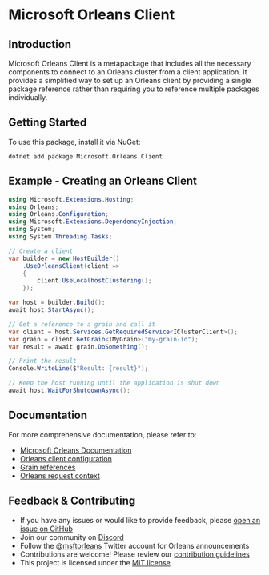 # Microsoft Orleans Client

## Introduction
Microsoft Orleans Client is a metapackage that includes all the necessary components to connect to an Orleans cluster from a client application. It provides a simplified way to set up an Orleans client by providing a single package reference rather than requiring you to reference multiple packages individually.

## Getting Started
To use this package, install it via NuGet:

```shell
dotnet add package Microsoft.Orleans.Client
```

## Example - Creating an Orleans Client

```csharp
using Microsoft.Extensions.Hosting;
using Orleans;
using Orleans.Configuration;
using Microsoft.Extensions.DependencyInjection;
using System;
using System.Threading.Tasks;

// Create a client
var builder = new HostBuilder()
    .UseOrleansClient(client =>
    {
        client.UseLocalhostClustering();
    });

var host = builder.Build();
await host.StartAsync();

// Get a reference to a grain and call it
var client = host.Services.GetRequiredService<IClusterClient>();
var grain = client.GetGrain<IMyGrain>("my-grain-id");
var result = await grain.DoSomething();

// Print the result
Console.WriteLine($"Result: {result}");

// Keep the host running until the application is shut down
await host.WaitForShutdownAsync();
```

## Documentation
For more comprehensive documentation, please refer to:
- [Microsoft Orleans Documentation](https://learn.microsoft.com/dotnet/orleans/)
- [Orleans client configuration](https://learn.microsoft.com/en-us/dotnet/orleans/host/client)
- [Grain references](https://learn.microsoft.com/en-us/dotnet/orleans/grains/grain-references)
- [Orleans request context](https://learn.microsoft.com/en-us/dotnet/orleans/grains/request-context)

## Feedback & Contributing
- If you have any issues or would like to provide feedback, please [open an issue on GitHub](https://github.com/dotnet/orleans/issues)
- Join our community on [Discord](https://aka.ms/orleans-discord)
- Follow the [@msftorleans](https://twitter.com/msftorleans) Twitter account for Orleans announcements
- Contributions are welcome! Please review our [contribution guidelines](https://github.com/dotnet/orleans/blob/main/CONTRIBUTING.md)
- This project is licensed under the [MIT license](https://github.com/dotnet/orleans/blob/main/LICENSE)